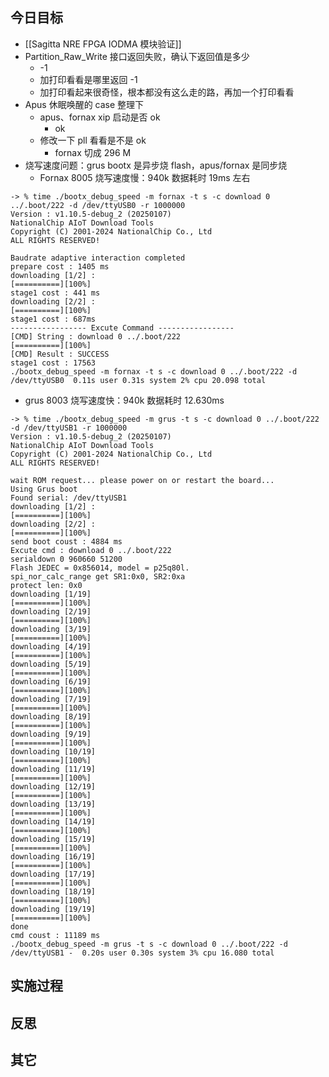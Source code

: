 
## 今日目标 
- [[Sagitta NRE FPGA IODMA 模块验证]] 
- Partition_Raw_Write 接口返回失败，确认下返回值是多少 
	- -1
	- 加打印看看是哪里返回 -1
	- 加打印看起来很奇怪，根本都没有这么走的路，再加一个打印看看
- Apus 休眠唤醒的 case 整理下 
	- apus、fornax xip 启动是否 ok
		- ok
	- 修改一下 pll 看看是不是 ok
		- fornax 切成 296 M 
- 烧写速度问题：grus bootx 是异步烧 flash，apus/fornax 是同步烧
	- Fornax 8005 烧写速度慢：940k 数据耗时 19ms 左右 
```
-> % time ./bootx_debug_speed -m fornax -t s -c download 0 ../.boot/222 -d /dev/ttyUSB0 -r 1000000 
Version : v1.10.5-debug_2 (20250107)
NationalChip AIoT Download Tools
Copyright (C) 2001-2024 NationalChip Co., Ltd
ALL RIGHTS RESERVED!

Baudrate adaptive interaction completed
prepare cost : 1405 ms
downloading [1/2] : 
[==========][100%]
stage1 cost : 441 ms
downloading [2/2] : 
[==========][100%]
stage1 cost : 687ms
----------------- Excute Command -----------------
[CMD] String : download 0 ../.boot/222
[==========][100%]
[CMD] Result : SUCCESS
stage1 cost : 17563
./bootx_debug_speed -m fornax -t s -c download 0 ../.boot/222 -d /dev/ttyUSB0  0.11s user 0.31s system 2% cpu 20.098 total
```

- grus 8003 烧写速度快：940k 数据耗时 12.630ms
```
-> % time ./bootx_debug_speed -m grus -t s -c download 0 ../.boot/222 -d /dev/ttyUSB1 -r 1000000 
Version : v1.10.5-debug_2 (20250107)
NationalChip AIoT Download Tools
Copyright (C) 2001-2024 NationalChip Co., Ltd
ALL RIGHTS RESERVED!

wait ROM request... please power on or restart the board...
Using Grus boot
Found serial: /dev/ttyUSB1
downloading [1/2] : 
[==========][100%]
downloading [2/2] : 
[==========][100%]
send boot coust : 4884 ms
Excute cmd : download 0 ../.boot/222
serialdown 0 960660 51200
Flash JEDEC = 0x856014, model = p25q80l.
spi_nor_calc_range get SR1:0x0, SR2:0xa 
protect len: 0x0
downloading [1/19]
[==========][100%]
downloading [2/19]
[==========][100%]
downloading [3/19]
[==========][100%]
downloading [4/19]
[==========][100%]
downloading [5/19]
[==========][100%]
downloading [6/19]
[==========][100%]
downloading [7/19]
[==========][100%]
downloading [8/19]
[==========][100%]
downloading [9/19]
[==========][100%]
downloading [10/19]
[==========][100%]
downloading [11/19]
[==========][100%]
downloading [12/19]
[==========][100%]
downloading [13/19]
[==========][100%]
downloading [14/19]
[==========][100%]
downloading [15/19]
[==========][100%]
downloading [16/19]
[==========][100%]
downloading [17/19]
[==========][100%]
downloading [18/19]
[==========][100%]
downloading [19/19]
[==========][100%]
done
cmd coust : 11189 ms
./bootx_debug_speed -m grus -t s -c download 0 ../.boot/222 -d /dev/ttyUSB1 -  0.20s user 0.30s system 3% cpu 16.080 total
```

## 实施过程




## 反思



## 其它 